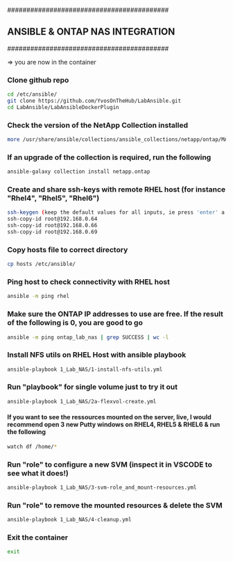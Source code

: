 ##########################################
## ANSIBLE & ONTAP NAS INTEGRATION
##########################################

=>  you are now in the container

### Clone github repo

```bash
cd /etc/ansible/ 
git clone https://github.com/YvosOnTheHub/LabAnsible.git 
cd LabAnsible/LabAnsibleDockerPlugin 
```

### Check the version of the NetApp Collection installed

```bash
more /usr/share/ansible/collections/ansible_collections/netapp/ontap/MANIFEST.json | grep version
```

### If an upgrade of the collection is required, run the following

```bash
ansible-galaxy collection install netapp.ontap
```

### Create and share ssh-keys with remote RHEL host (for instance "Rhel4", "Rhel5", "Rhel6")

```bash
ssh-keygen (keep the default values for all inputs, ie press 'enter' a few times)
ssh-copy-id root@192.168.0.64
ssh-copy-id root@192.168.0.66
ssh-copy-id root@192.168.0.69
```

### Copy hosts file to correct directory

```bash
cp hosts /etc/ansible/
```

### Ping host to check connectivity with RHEL host 

```bash
ansible -m ping rhel
```

### Make sure the ONTAP IP addresses to use are free. If the result of the following is 0, you are good to go

```bash
ansible -m ping ontap_lab_nas | grep SUCCESS | wc -l
```

### Install NFS utils on RHEL Host with ansible playbook

```bash
ansible-playbook 1_Lab_NAS/1-install-nfs-utils.yml
```

### Run "playbook" for single volume just to try it out

```bash
ansible-playbook 1_Lab_NAS/2a-flexvol-create.yml
```

#### If you want to see the ressources mounted on the server, live, I would recommend open 3 new Putty windows on RHEL4, RHEL5 & RHEL6 & run the following

```bash
watch df /home/*
```

### Run "role" to configure a new SVM (inspect it in VSCODE to see what it does!)

```bash
ansible-playbook 1_Lab_NAS/3-svm-role_and_mount-resources.yml 
```

### Run "role" to remove the mounted resources & delete the SVM

```bash
ansible-playbook 1_Lab_NAS/4-cleanup.yml 
```

### Exit the container

```bash
exit
```
